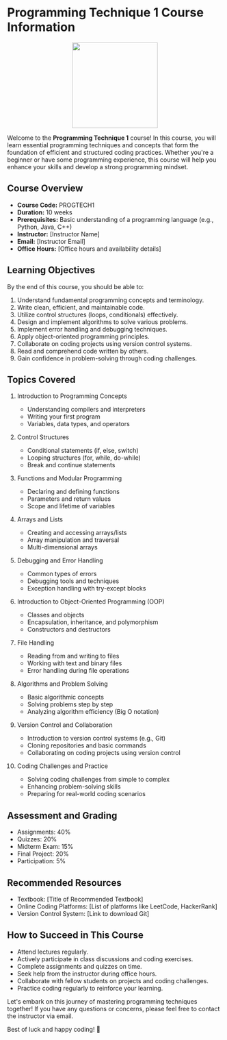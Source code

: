# Programming Technique 1 Course Information

<p align = "center">
<img src="https://github.com/drshahizan/learn-github/blob/main/exercise/Dr-Khatib/images/images.png" height="200">
</p>

Welcome to the **Programming Technique 1** course! In this course, you will learn essential programming techniques and concepts that form the foundation of efficient and structured coding practices. Whether you're a beginner or have some programming experience, this course will help you enhance your skills and develop a strong programming mindset.

## Course Overview

- **Course Code:** PROGTECH1
- **Duration:** 10 weeks
- **Prerequisites:** Basic understanding of a programming language (e.g., Python, Java, C++)
- **Instructor:** [Instructor Name]
- **Email:** [Instructor Email]
- **Office Hours:** [Office hours and availability details]

## Learning Objectives

By the end of this course, you should be able to:

1. Understand fundamental programming concepts and terminology.
2. Write clean, efficient, and maintainable code.
3. Utilize control structures (loops, conditionals) effectively.
4. Design and implement algorithms to solve various problems.
5. Implement error handling and debugging techniques.
6. Apply object-oriented programming principles.
7. Collaborate on coding projects using version control systems.
8. Read and comprehend code written by others.
9. Gain confidence in problem-solving through coding challenges.

## Topics Covered

1. Introduction to Programming Concepts
   - Understanding compilers and interpreters
   - Writing your first program
   - Variables, data types, and operators

2. Control Structures
   - Conditional statements (if, else, switch)
   - Looping structures (for, while, do-while)
   - Break and continue statements

3. Functions and Modular Programming
   - Declaring and defining functions
   - Parameters and return values
   - Scope and lifetime of variables

4. Arrays and Lists
   - Creating and accessing arrays/lists
   - Array manipulation and traversal
   - Multi-dimensional arrays

5. Debugging and Error Handling
   - Common types of errors
   - Debugging tools and techniques
   - Exception handling with try-except blocks

6. Introduction to Object-Oriented Programming (OOP)
   - Classes and objects
   - Encapsulation, inheritance, and polymorphism
   - Constructors and destructors

7. File Handling
   - Reading from and writing to files
   - Working with text and binary files
   - Error handling during file operations

8. Algorithms and Problem Solving
   - Basic algorithmic concepts
   - Solving problems step by step
   - Analyzing algorithm efficiency (Big O notation)

9. Version Control and Collaboration
   - Introduction to version control systems (e.g., Git)
   - Cloning repositories and basic commands
   - Collaborating on coding projects using version control

10. Coding Challenges and Practice
    - Solving coding challenges from simple to complex
    - Enhancing problem-solving skills
    - Preparing for real-world coding scenarios

## Assessment and Grading

- Assignments: 40%
- Quizzes: 20%
- Midterm Exam: 15%
- Final Project: 20%
- Participation: 5%

## Recommended Resources

- Textbook: [Title of Recommended Textbook]
- Online Coding Platforms: [List of platforms like LeetCode, HackerRank]
- Version Control System: [Link to download Git]

## How to Succeed in This Course

- Attend lectures regularly.
- Actively participate in class discussions and coding exercises.
- Complete assignments and quizzes on time.
- Seek help from the instructor during office hours.
- Collaborate with fellow students on projects and coding challenges.
- Practice coding regularly to reinforce your learning.

Let's embark on this journey of mastering programming techniques together! If you have any questions or concerns, please feel free to contact the instructor via email.

Best of luck and happy coding! 🚀

